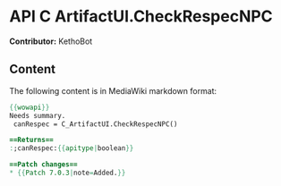 # API C ArtifactUI.CheckRespecNPC

**Contributor:** KethoBot

## Content

The following content is in MediaWiki markdown format:

```mediawiki
{{wowapi}}
Needs summary.
 canRespec = C_ArtifactUI.CheckRespecNPC()

==Returns==
:;canRespec:{{apitype|boolean}}

==Patch changes==
* {{Patch 7.0.3|note=Added.}}
```